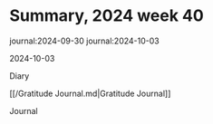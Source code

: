 # Summary, 2024 week 40

journal:2024-09-30
journal:2024-10-03

2024-10-03

Diary

[[/Gratitude Journal.md|Gratitude Journal]]

Journal

